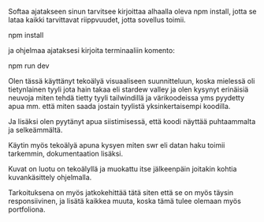 Softaa ajatakseen sinun tarvitsee kirjoittaa alhaalla oleva npm install, jotta se lataa
kaikki tarvittavat riippvuudet, jotta sovellus toimii.

npm install


ja ohjelmaa ajataksesi kirjoita terminaaliin komento:

npm run dev

Olen tässä käyttänyt tekoälyä visuaaliseen suunnitteluun, koska mielessä oli tietynlainen
tyyli jota hain takaa eli stardew valley ja olen kysynyt erinäisiä neuvoja miten tehdä tietty tyyli tailwindillä ja
värikoodeissa yms pyydetty apua mm. että miten saada jostain tyylistä yksinkertaisempi koodilla.

Ja lisäksi olen pyytänyt apua siistimisessä, että koodi näyttää puhtaammalta ja selkeämmältä.

Käytin myös tekoälyä apuna kysyen miten swr eli datan haku toimii tarkemmin, dokumentaation lisäksi.

Kuvat on luotu on tekoälyllä ja muokattu itse jälkeenpäin joitakin kohtia kuvankäsittely ohjelmalla.

Tarkoituksena on myös jatkokehittää tätä siten että se on myös täysin responsiivinen, ja lisätä kaikkea muuta, koska tämä
tulee olemaan myös portfoliona.